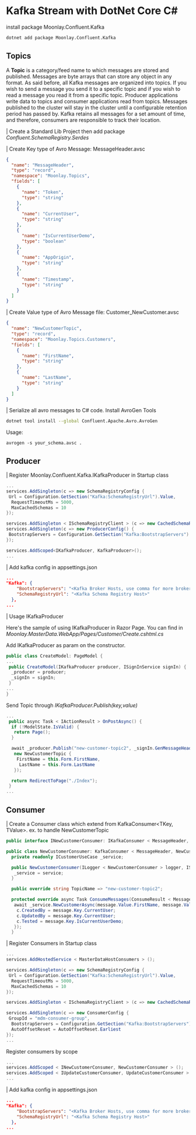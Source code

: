 # Kafka Stream with DotNet Core C#

install package Moonlay.Confluent.Kafka

```bash
dotnet add package Moonlay.Confluent.Kafka
```

## Topics

A **Topic** is a category/feed name to which messages are stored and published. Messages are byte arrays that can store any object in any format. As said before, all Kafka messages are organized into topics. If you wish to send a message you send it to a specific topic and if you wish to read a message you read it from a specific topic. Producer applications write data to topics and consumer applications read from topics. Messages published to the cluster will stay in the cluster until a configurable retention period has passed by. Kafka retains all messages for a set amount of time, and therefore, consumers are responsible to track their location.

| Create a Standard Lib Project then add package *Confluent.SchemaRegistry.Serdes*

| Create Key type of Avro Message:
MessageHeader.avsc

```json
{
  "name": "MessageHeader",
  "type": "record",
  "namespace": "Moonlay.Topics",
  "fields": [
    {
      "name": "Token",
      "type": "string"
    },
    {
      "name": "CurrentUser",
      "type": "string"
    },
    {
      "name": "IsCurrentUserDemo",
      "type": "boolean"
    },
    {
      "name": "AppOrigin",
      "type": "string"
    },
    {
      "name": "Timestamp",
      "type": "string"
    }
  ]
}
```

| Create Value type of Avro Message file: Customer_NewCustomer.avsc

```json
{
  "name": "NewCustomerTopic",
  "type": "record",
  "namespace": "Moonlay.Topics.Customers",
  "fields": [
    {
      "name": "FirstName",
      "type": "string"
    },
    {
      "name": "LastName",
      "type": "string"
    }
  ]
}
```

| Serialize all avro messages to C# code.
Install AvroGen Tools

```bash
dotnet tool install --global Confluent.Apache.Avro.AvroGen
```
Usage:

```
avrogen -s your_schema.avsc .
```

## Producer

| Register Moonlay.Confluent.Kafka.IKafkaProducer in Startup class

```csharp
...
services.AddSingleton(c => new SchemaRegistryConfig {
 Url = Configuration.GetSection("Kafka:SchemaRegistryUrl").Value,
  RequestTimeoutMs = 5000,
  MaxCachedSchemas = 10
});

services.AddSingleton < ISchemaRegistryClient > (c => new CachedSchemaRegistryClient(c.GetRequiredService < SchemaRegistryConfig > ()));
services.AddSingleton(c => new ProducerConfig() {
 BootstrapServers = Configuration.GetSection("Kafka:BootstrapServers").Value
});

services.AddScoped<IKafkaProducer, KafkaProducer>();
...
```

| Add kafka config in appsettings.json

```json
...
"Kafka": {
    "BootstrapServers": "<Kafka Broker Hosts, use comma for more brokers>",
    "SchemaRegistryUrl": "<Kafka Schema Registry Host>"
  },
...
```

| Usage IKafkaProducer

Here's the sample of using IKafkaProducer in Razor Page.
You can find in *Moonlay.MasterData.WebApp/Pages/Customer/Create.cshtml.cs*

Add IKafkaProducer as param on the constructor.

```cs
public class CreateModel: PageModel {
...
 public CreateModel(IKafkaProducer producer, ISignInService signIn) {
  _producer = producer;
  _signIn = signIn;
 }
...
}

```
Send Topic through *IKafkaProducer.Publish(key,value)*

```cs
...
 public async Task < IActionResult > OnPostAsync() {
  if (!ModelState.IsValid) {
   return Page();
  }

  await _producer.Publish("new-customer-topic2", _signIn.GenMessageHeader(),
   new NewCustomerTopic {
    FirstName = this.Form.FirstName,
     LastName = this.Form.LastName
   });

  return RedirectToPage("./Index");
 }
...
```

## Consumer
| Create a Consumer class which extend from KafkaConsumer<TKey, TValue>.  ex. to handle NewCustomerTopic


```cs
public interface INewCustomerConsumer: IKafkaConsumer < MessageHeader, NewCustomerTopic > {}

public class NewCustomerConsumer: KafkaConsumer < MessageHeader, NewCustomerTopic > , INewCustomerConsumer {
  private readonly ICustomerUseCase _service;

  public NewCustomerConsumer(ILogger < NewCustomerConsumer > logger, ISchemaRegistryClient schemaRegistryClient, ConsumerConfig config, ICustomerUseCase service): base(logger, schemaRegistryClient, config) {
   _service = service;
  }

  public override string TopicName => "new-customer-topic2";

  protected override async Task ConsumeMessages(ConsumeResult < MessageHeader, NewCustomerTopic > message) {
   await _service.NewCustomerAsync(message.Value.FirstName, message.Value.LastName, c => {
    c.CreatedBy = message.Key.CurrentUser;
    c.UpdatedBy = message.Key.CurrentUser;
    c.Tested = message.Key.IsCurrentUserDemo;
   });
  }
```

| Register Consumers in Startup class

```csharp
...
services.AddHostedService < MasterDataHostConsumers > ();

services.AddSingleton(c => new SchemaRegistryConfig {
 Url = Configuration.GetSection("Kafka:SchemaRegistryUrl").Value,
  RequestTimeoutMs = 5000,
  MaxCachedSchemas = 10
});

services.AddSingleton < ISchemaRegistryClient > (c => new CachedSchemaRegistryClient(c.GetRequiredService < SchemaRegistryConfig > ()));

services.AddSingleton(c => new ConsumerConfig {
 GroupId = "mdm-consumer-group",
  BootstrapServers = Configuration.GetSection("Kafka:BootstrapServers").Value,
  AutoOffsetReset = AutoOffsetReset.Earliest
});
...
```

Register consumers by scope

```cs
...
services.AddScoped < INewCustomerConsumer, NewCustomerConsumer > ();
services.AddScoped < IUpdateCustomerConsumer, UpdateCustomerConsumer > ();
...
```

| Add kafka config in appsettings.json

```json
...
"Kafka": {
    "BootstrapServers": "<Kafka Broker Hosts, use comma for more brokers>",
    "SchemaRegistryUrl": "<Kafka Schema Registry Host>"
  },
...
```